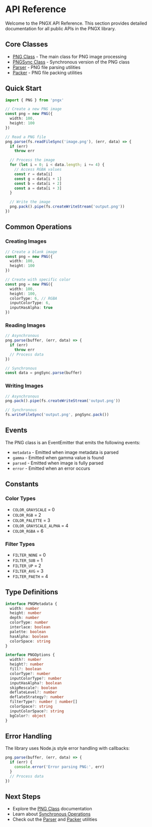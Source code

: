# API Reference

Welcome to the PNGX API Reference. This section provides detailed documentation for all public APIs in the PNGX library.

## Core Classes

- [PNG Class](/api-reference/png) - The main class for PNG image processing
- [PNGSync Class](/api-reference/pngsync) - Synchronous version of the PNG class
- [Parser](/api-reference/parser) - PNG file parsing utilities
- [Packer](/api-reference/packer) - PNG file packing utilities

## Quick Start

```typescript
import { PNG } from 'pngx'

// Create a new PNG image
const png = new PNG({
  width: 100,
  height: 100
})

// Read a PNG file
png.parse(fs.readFileSync('image.png'), (err, data) => {
  if (err)
    throw err

  // Process the image
  for (let i = 0; i < data.length; i += 4) {
    // Access RGBA values
    const r = data[i]
    const g = data[i + 1]
    const b = data[i + 2]
    const a = data[i + 3]
  }

  // Write the image
  png.pack().pipe(fs.createWriteStream('output.png'))
})
```

## Common Operations

### Creating Images

```typescript
// Create a blank image
const png = new PNG({
  width: 100,
  height: 100
})

// Create with specific color
const png = new PNG({
  width: 100,
  height: 100,
  colorType: 6, // RGBA
  inputColorType: 6,
  inputHasAlpha: true
})
```

### Reading Images

```typescript
// Asynchronous
png.parse(buffer, (err, data) => {
  if (err)
    throw err
  // Process data
})

// Synchronous
const data = pngSync.parse(buffer)
```

### Writing Images

```typescript
// Asynchronous
png.pack().pipe(fs.createWriteStream('output.png'))

// Synchronous
fs.writeFileSync('output.png', pngSync.pack())
```

## Events

The PNG class is an EventEmitter that emits the following events:

- `metadata` - Emitted when image metadata is parsed
- `gamma` - Emitted when gamma value is found
- `parsed` - Emitted when image is fully parsed
- `error` - Emitted when an error occurs

## Constants

### Color Types

- `COLOR_GRAYSCALE` = 0
- `COLOR_RGB` = 2
- `COLOR_PALETTE` = 3
- `COLOR_GRAYSCALE_ALPHA` = 4
- `COLOR_RGBA` = 6

### Filter Types

- `FILTER_NONE` = 0
- `FILTER_SUB` = 1
- `FILTER_UP` = 2
- `FILTER_AVG` = 3
- `FILTER_PAETH` = 4

## Type Definitions

```typescript
interface PNGMetadata {
  width: number
  height: number
  depth: number
  colorType: number
  interlace: boolean
  palette: boolean
  hasAlpha: boolean
  colorSpace: string
}

interface PNGOptions {
  width?: number
  height?: number
  fill?: boolean
  colorType?: number
  inputColorType?: number
  inputHasAlpha?: boolean
  skipRescale?: boolean
  deflateLevel?: number
  deflateStrategy?: number
  filterType?: number | number[]
  colorSpace?: string
  inputColorSpace?: string
  bgColor?: object
}
```

## Error Handling

The library uses Node.js style error handling with callbacks:

```typescript
png.parse(buffer, (err, data) => {
  if (err) {
    console.error('Error parsing PNG:', err)
  }
  // Process data
})
```

## Next Steps

- Explore the [PNG Class](/api-reference/png) documentation
- Learn about [Synchronous Operations](/api-reference/pngsync)
- Check out the [Parser](/api-reference/parser) and [Packer](/api-reference/packer) utilities
